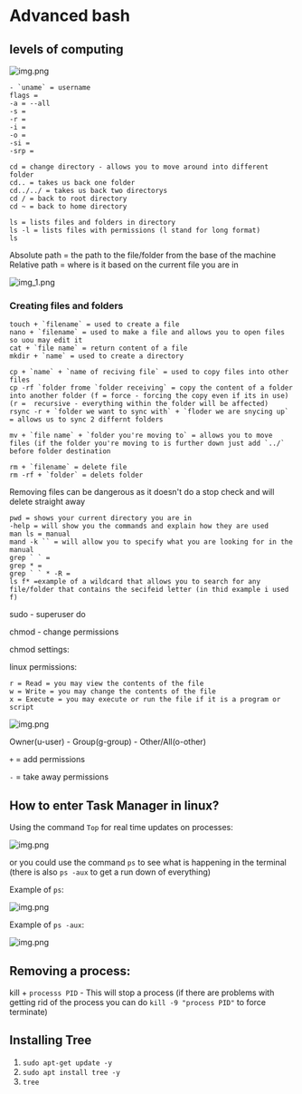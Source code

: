 # Advanced bash

## levels of computing
![img.png](images/img.png)
```
- `uname` = username
flags = 
-a = --all
-s =
-r =
-i = 
-o = 
-si = 
-srp = 
```

```
cd = change directory - allows you to move around into different folder
cd.. = takes us back one folder
cd../../ = takes us back two directorys
cd / = back to root directory
cd ~ = back to home directory  
```

```
ls = lists files and folders in directory 
ls -l = lists files with permissions (l stand for long format)
ls 
```
Absolute path = the path to the file/folder from the base of the machine
Relative path = where is it based on the current file you are in 

![img_1.png](images/img_1.png)

### Creating files and folders

```
touch + `filename` = used to create a file
nano + `filename` = used to make a file and allows you to open files so uou may edit it
cat + `file name` = return content of a file
mkdir + `name` = used to create a directory
```

```
cp + `name` + `name of reciving file` = used to copy files into other files
cp -rf `folder frome `folder receiving` = copy the content of a folder into another folder (f = force - forcing the copy even if its in use) (r =  recursive - everything within the folder will be affected)
rsync -r + `folder we want to sync with` + `floder we are snycing up` = allows us to sync 2 differnt folders
```
```
mv + `file name` + `folder you're moving to` = allows you to move files (if the folder you're moving to is further down just add `../` before folder destination
```
```
rm + `filename` = delete file
rm -rf + `folder` = delets folder
```
Removing files can be dangerous as it doesn't do a stop check and will delete straight away

```
pwd = shows your current directory you are in 
-help = will show you the commands and explain how they are used
man ls = manual
mand -k `` = will allow you to specify what you are looking for in the manual 
grep ` ` =
grep * =
grep ` ` * -R =
ls f* =example of a wildcard that allows you to search for any file/folder that contains the secifeid letter (in thid example i used f)
```
sudo - superuser do

chmod - change permissions 

chmod settings:

linux permissions:
```
r = Read = you may view the contents of the file
w = Write = you may change the contents of the file
x = Execute = you may execute or run the file if it is a program or script
```

![img.png](images/img_2.png)

Owner(u-user) - Group(g-group) - Other/All(o-other)

`+` = add permissions

`-` = take away permissions 

## How to enter Task Manager in linux?

Using the command `Top` for real time updates on processes:

![img.png](images/img_3.png)

or you could use the command `ps` to see what is happening in the terminal (there is also `ps -aux` to get a run down of everything)

Example of `ps`:

![img.png](images/img_4.png)

Example of `ps -aux`:

![img.png](images/img_5.png)

## Removing a process:

kill + `processs PID` - This will stop a process (if there are problems with getting rid of the process you can do `kill -9 "process PID"` to force terminate)

## Installing Tree

1. `sudo apt-get update -y`
2. `sudo apt install tree -y`
3. `tree`

















